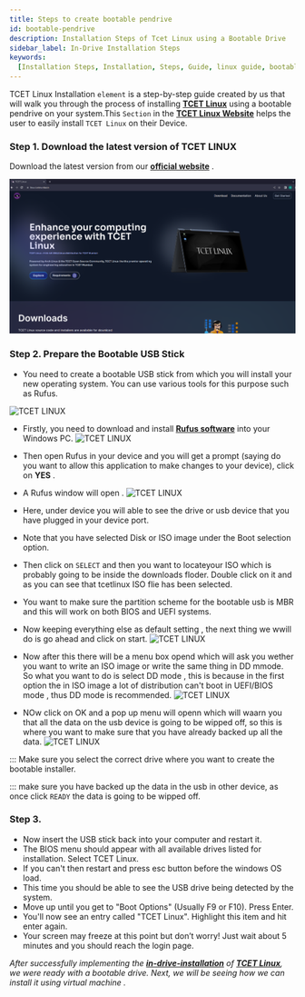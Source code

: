 ```yaml
---
title: Steps to create bootable pendrive
id: bootable-pendrive
description: Installation Steps of Tcet Linux using a Bootable Drive
sidebar_label: In-Drive Installation Steps
keywords:
  [Installation Steps, Installation, Steps, Guide, linux guide, bootable drive]
---
```


TCET Linux Installation `element` is a step-by-step guide created by us that will walk you through the process of installing [**TCET Linux**](https://github.com/tcet-opensource/tcet-linux/releases/download/v0.5-beta/checksum) using a bootable pendrive on your system.This `Section` in the [**TCET Linux Website**](https://linux.tcetmumbai.in/) helps the user to easily install `TCET Linux` on their Device.

### Step 1. Download the latest version of TCET LINUX

Download the latest version from our [**official website**](https://www.tcetlinux.com/downloads) .

<!-- ![TCET LINUX](/docs/projects/tcet-linux/assets/tldown.png) -->
<!-- Above image routing is incorrect, refer the route below and update all image routes -->

![TCET LINUX](../assets/tldown.png)

### Step 2. Prepare the Bootable USB Stick

- You need to create a bootable USB stick from which you will install your new operating system. You can use various tools for this purpose such as Rufus.

![TCET LINUX](/docs/projects/tcet-linux/assets/rufus.png)

- Firstly, you need to download and install [**Rufus software**](https://rufus.ie/) into your Windows PC.
  ![TCET LINUX](/docs/projects/tcet-linux/assets/rufusdown.png)

- Then open Rufus in your device and you will get a prompt (saying do you want to allow this application to make changes to your device), click on **YES** .
- A Rufus window will open .
  ![TCET LINUX](/docs/projects/tcet-linux/assets/rufusprom.png)

- Here, under device you will able to see the drive or usb device that you have plugged in your device port.
- Note that you have selected Disk or ISO image under the Boot selection option.
- Then click on `SELECT` and then you want to locateyour ISO which is probably going to be inside the downloads floder. Double click on it and as you can see that tcetlinux ISO flie has been selected.
- You want to make sure the partition scheme for the bootable usb is MBR and this will work on both BIOS and UEFI systems.
- Now keeping everything else as default setting , the next thing we wwill do is go ahead and click on start.
  ![TCET LINUX](/docs/projects/tcet-linux/assets/rufuspromfinal.png)

- Now after this there will be a menu box opend which will ask you wether you want to write an ISO image or write the same thing in DD mmode. So what you want to do is select DD mode , this is because in the first option the in ISO image a lot of distribution can't boot in UEFI/BIOS mode , thus DD mode is recommended.
  ![TCET LINUX](/docs/projects/tcet-linux/assets/isofinal.png)

- NOw click on OK and a pop up menu will openn which will waarn you that all the data on the usb device is going to be wipped off, so this is where you want to make sure that you have already backed up all the data.
  ![TCET LINUX](/docs/projects/tcet-linux/assets/rufusdone.png)

:::
Make sure you select the correct drive where you want to create the bootable installer.

:::
make sure you have backed up the data in the usb in other device, as once click `READY` the data is going to be wipped off.

### Step 3.

- Now insert the USB stick back into your computer and restart it.
- The BIOS menu should appear with all available drives listed for installation. Select TCET Linux.
- If you can't then restart and press esc button before the windows OS load.
- This time you should be able to see the USB drive being detected by the system.
- Move up until you get to "Boot Options" (Usually F9 or F10). Press Enter.
- You'll now see an entry called "TCET Linux". Highlight this item and hit enter again.
- Your screen may freeze at this point but don’t worry! Just wait about 5 minutes and you should reach the login page.

_After successfully implementing the **[in-drive-installation](installation-in-drive)** of **[TCET Linux](https://linux.tcetmumbai.in/)**, we were ready with a bootable drive. Next, we will be seeing how we can install it using virtual machine ._

